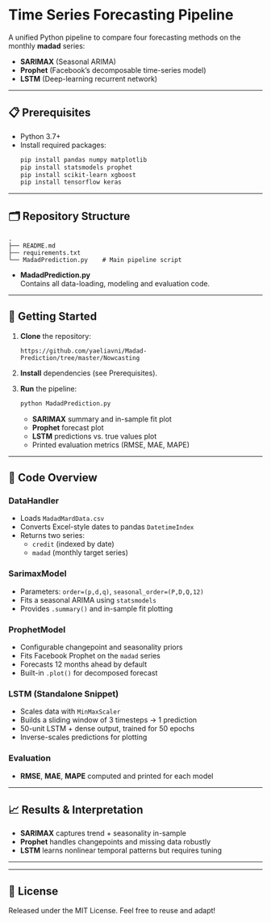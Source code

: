 # Time Series Forecasting Pipeline

A unified Python pipeline to compare four forecasting methods on the monthly **madad** series:

- **SARIMAX** (Seasonal ARIMA)  
- **Prophet** (Facebook’s decomposable time-series model)  
- **LSTM** (Deep-learning recurrent network)

---

## 📋 Prerequisites

- Python 3.7+  
- Install required packages:
  ```bash
  pip install pandas numpy matplotlib
  pip install statsmodels prophet
  pip install scikit-learn xgboost
  pip install tensorflow keras
  ```

---

## 🗂 Repository Structure

```
.
├── README.md
├── requirements.txt
└── MadadPrediction.py    # Main pipeline script
```

- **MadadPrediction.py**  
  Contains all data-loading, modeling and evaluation code.

---

## 🚀 Getting Started

1. **Clone** the repository:
   ```
   https://github.com/yaeliavni/Madad-Prediction/tree/master/Nowcasting
   ```

2. **Install** dependencies (see Prerequisites).

3. **Run** the pipeline:
   ```bash
   python MadadPrediction.py
   ```
   - **SARIMAX** summary and in-sample fit plot  
   - **Prophet** forecast plot  
   - **LSTM** predictions vs. true values plot  
   - Printed evaluation metrics (RMSE, MAE, MAPE)

---

## 🔧 Code Overview

### DataHandler  
- Loads `MadadMardData.csv`  
- Converts Excel-style dates to pandas `DatetimeIndex`  
- Returns two series:  
  - `credit` (indexed by date)  
  - `madad` (monthly target series)

### SarimaxModel  
- Parameters: `order=(p,d,q)`, `seasonal_order=(P,D,Q,12)`  
- Fits a seasonal ARIMA using `statsmodels`  
- Provides `.summary()` and in-sample fit plotting  

### ProphetModel  
- Configurable changepoint and seasonality priors  
- Fits Facebook Prophet on the `madad` series  
- Forecasts 12 months ahead by default  
- Built-in `.plot()` for decomposed forecast

### LSTM (Standalone Snippet)  
- Scales data with `MinMaxScaler`  
- Builds a sliding window of 3 timesteps → 1 prediction  
- 50-unit LSTM + dense output, trained for 50 epochs  
- Inverse-scales predictions for plotting  

### Evaluation  
- **RMSE**, **MAE**, **MAPE** computed and printed for each model  

---

## 📈 Results & Interpretation

- **SARIMAX** captures trend + seasonality in-sample  
- **Prophet** handles changepoints and missing data robustly  
- **LSTM** learns nonlinear temporal patterns but requires tuning  

---

---

## 📜 License

Released under the MIT License. Feel free to reuse and adapt!
